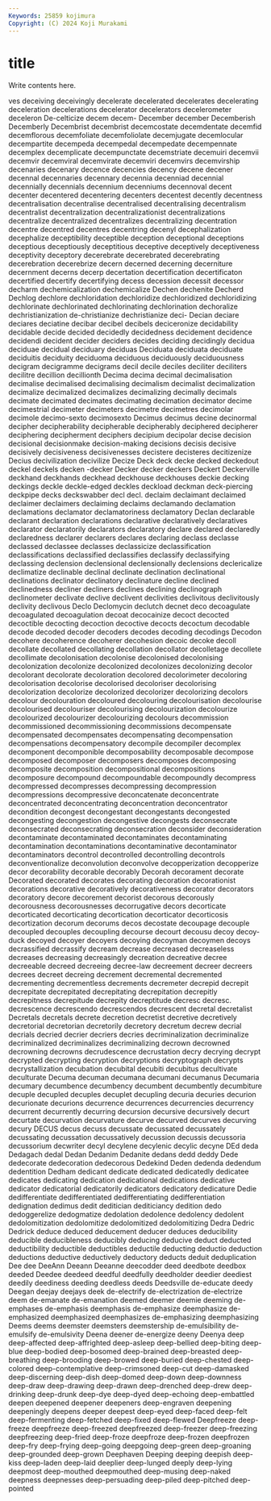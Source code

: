 ```yaml
---
Keywords: 25859 kojimura
Copyright: (C) 2024 Koji Murakami
---
```


# title

Write contents here.



ves deceiving deceivingly decelerate decelerated
decelerates decelerating deceleration decelerations decelerator decelerators decelerometer deceleron De-celticize decem
decem- December december Decemberish Decemberly Decembrist decembrist decemcostate decemdentate decemfid
decemflorous decemfoliate decemfoliolate decemjugate decemlocular decempartite decempeda decempedal decempedate decempennate
decemplex decemplicate decempunctate decemstriate decemuiri decemvii decemvir decemviral decemvirate decemviri
decemvirs decemvirship decenaries decenary decence decencies decency decene decener decennal
decennaries decennary decennia decenniad decennial decennially decennials decennium decenniums decennoval
decent decenter decentered decentering decenters decentest decently decentness decentralisation decentralise
decentralised decentralising decentralism decentralist decentralization decentralizationist decentralizations decentralize decentralized decentralizes
decentralizing decentration decentre decentred decentres decentring decenyl decephalization decephalize deceptibility
deceptible deception deceptional deceptions deceptious deceptiously deceptitious deceptive deceptively deceptiveness
deceptivity deceptory decerebrate decerebrated decerebrating decerebration decerebrize decern decerned decerning
decerniture decernment decerns decerp decertation decertification decertificaton decertified decertify decertifying
decess decession decessit decessor decharm dechemicalization dechemicalize Dechen dechenite Decherd
Dechlog dechlore dechloridation dechloridize dechloridized dechloridizing dechlorinate dechlorinated dechlorinating dechlorination
dechoralize dechristianization de-christianize dechristianize deci- Decian deciare deciares deciatine decibar
decibel decibels deciceronize decidability decidable decide decided decidedly decidedness decidement
decidence decidendi decident decider deciders decides deciding decidingly decidua deciduae
decidual deciduary deciduas Deciduata deciduata deciduate deciduitis deciduity deciduoma deciduous
deciduously deciduousness decigram decigramme decigrams decil decile deciles deciliter deciliters
decilitre decillion decillionth Decima decima decimal decimalisation decimalise decimalised decimalising
decimalism decimalist decimalization decimalize decimalized decimalizes decimalizing decimally decimals decimate
decimated decimates decimating decimation decimator decime decimestrial decimeter decimeters decimetre
decimetres decimolar decimole decimo-sexto decimosexto Decimus decimus decine decinormal decipher
decipherability decipherable decipherably deciphered decipherer deciphering decipherment deciphers decipium decipolar
decise decision decisional decisionmake decision-making decisions decisis decisive decisively decisiveness
decisivenesses decistere decisteres decitizenize Decius decivilization decivilize Decize Deck deck
decke decked deckedout deckel deckels decken -decker Decker decker deckers
Deckert Deckerville deckhand deckhands deckhead deckhouse deckhouses deckie decking deckings
deckle deckle-edged deckles deckload deckman deck-piercing deckpipe decks deckswabber decl
decl. declaim declaimant declaimed declaimer declaimers declaiming declaims declamando declamation
declamations declamator declamatoriness declamatory Declan declarable declarant declaration declarations declarative
declaratively declaratives declarator declaratorily declarators declaratory declare declared declaredly declaredness
declarer declarers declares declaring declass declasse declassed declassee declasses declassicize
declassification declassifications declassified declassifies declassify declassifying declassing declension declensional declensionally
declensions declericalize declimatize declinable declinal declinate declination declinational declinations declinator
declinatory declinature decline declined declinedness decliner decliners declines declining declinograph
declinometer declivate declive declivent declivities declivitous declivitously declivity declivous Declo
Declomycin declutch decnet deco decoagulate decoagulated decoagulation decoat decocainize decoct
decocted decoctible decocting decoction decoctive decocts decoctum decodable decode decoded
decoder decoders decodes decoding decodings Decodon decohere decoherence decoherer decohesion
decoic decoke decoll decollate decollated decollating decollation decollator decolletage decollete
decollimate decolonisation decolonise decolonised decolonising decolonization decolonize decolonized decolonizes decolonizing
decolor decolorant decolorate decoloration decolored decolorimeter decoloring decolorisation decolorise decolorised
decoloriser decolorising decolorization decolorize decolorized decolorizer decolorizing decolors decolour decolouration
decoloured decolouring decolourisation decolourise decolourised decolouriser decolourising decolourization decolourize decolourized
decolourizer decolourizing decolours decommission decommissioned decommissioning decommissions decompensate decompensated decompensates
decompensating decompensation decompensations decompensatory decompile decompiler decomplex decomponent decomponible decomposability
decomposable decompose decomposed decomposer decomposers decomposes decomposing decomposite decomposition decompositional
decompositions decomposure decompound decompoundable decompoundly decompress decompressed decompresses decompressing decompression
decompressions decompressive deconcatenate deconcentrate deconcentrated deconcentrating deconcentration deconcentrator decondition decongest
decongestant decongestants decongested decongesting decongestion decongestive decongests deconsecrate deconsecrated deconsecrating
deconsecration deconsider deconsideration decontaminate decontaminated decontaminates decontaminating decontamination decontaminations decontaminative
decontaminator decontaminators decontrol decontrolled decontrolling decontrols deconventionalize deconvolution deconvolve decopperization
decopperize decor decorability decorable decorably Decorah decorament decorate Decorated decorated
decorates decorating decoration decorationist decorations decorative decoratively decorativeness decorator decorators
decoratory decore decorement decorist decorous decorously decorousness decorousnesses decorrugative decors
decorticate decorticated decorticating decortication decorticator decorticosis decortization decorum decorums decos
decostate decoupage decouple decoupled decouples decoupling decourse decourt decousu decoy
decoy-duck decoyed decoyer decoyers decoying decoyman decoymen decoys decrassified decrassify
decream decrease decreased decreaseless decreases decreasing decreasingly decreation decreative decree
decreeable decreed decreeing decree-law decreement decreer decreers decrees decreet decreing
decrement decremental decremented decrementing decrementless decrements decremeter decrepid decrepit decrepitate
decrepitated decrepitating decrepitation decrepitly decrepitness decrepitude decrepity decreptitude decresc decresc.
decrescence decrescendo decrescendos decrescent decretal decretalist Decretals decretals decrete decretion
decretist decretive decretively decretorial decretorian decretorily decretory decretum decrew decrial
decrials decried decrier decriers decries decriminalization decriminalize decriminalized decriminalizes decriminalizing
decrown decrowned decrowning decrowns decrudescence decrustation decry decrying decrypt decrypted
decrypting decryption decryptions decryptograph decrypts decrystallization decubation decubital decubiti decubitus
decultivate deculturate Decuma decuman decumana decumani decumanus Decumaria decumary decumbence
decumbency decumbent decumbently decumbiture decuple decupled decuples decuplet decupling decuria
decuries decurion decurionate decurions decurrence decurrences decurrencies decurrency decurrent decurrently
decurring decursion decursive decursively decurt decurtate decurvation decurvature decurve decurved
decurves decurving decury DECUS decus decuss decussate decussated decussately decussating
decussation decussatively decussion decussis decussoria decussorium decwriter decyl decylene decylenic
decylic decyne DEd deda Dedagach dedal Dedan Dedanim Dedanite dedans
dedd deddy Dede dedecorate dedecoration dedecorous Dedekind Deden dedenda dedendum
dedentition Dedham dedicant dedicate dedicated dedicatedly dedicatee dedicates dedicating dedication
dedicational dedications dedicative dedicator dedicatorial dedicatorily dedicators dedicatory dedicature Dedie
dedifferentiate dedifferentiated dedifferentiating dedifferentiation dedignation dedimus dedit deditician dediticiancy dedition
dedo dedoggerelize dedogmatize dedolation dedolence dedolency dedolent dedolomitization dedolomitize dedolomitized
dedolomitizing Dedra Dedric Dedrick deduce deduced deducement deducer deduces deducibility
deducible deducibleness deducibly deducing deducive deduct deducted deductibility deductible deductibles
deductile deducting deductio deduction deductions deductive deductively deductory deducts deduit
deduplication Dee dee DeeAnn Deeann Deeanne deecodder deed deedbote deedbox
deeded Deedee deedeed deedful deedfully deedholder deedier deediest deedily deediness
deeding deedless deeds Deedsville de-educate deedy Deegan deejay deejays deek
de-electrify de-electrization de-electrize deem de-emanate de-emanation deemed deemer deemie deeming
de-emphases de-emphasis deemphasis de-emphasize deemphasize de-emphasized deemphasized deemphasizes de-emphasizing deemphasizing
Deems deems deemster deemsters deemstership de-emulsibility de-emulsify de-emulsivity Deena deener
de-energize deeny Deenya deep deep-affected deep-affrighted deep-asleep deep-bellied deep-biting deep-blue
deep-bodied deep-bosomed deep-brained deep-breasted deep-breathing deep-brooding deep-browed deep-buried deep-chested deep-colored
deep-contemplative deep-crimsoned deep-cut deep-damasked deep-discerning deep-dish deep-domed deep-down deep-downness deep-draw
deep-drawing deep-drawn deep-drenched deep-drew deep-drinking deep-drunk deep-dye deep-dyed deep-echoing deep-embattled
deepen deepened deepener deepeners deep-engraven deepening deepeningly deepens deeper deepest
deep-eyed deep-faced deep-felt deep-fermenting deep-fetched deep-fixed deep-flewed Deepfreeze deep-freeze deepfreeze
deep-freezed deepfreezed deep-freezer deep-freezing deepfreezing deep-fried deep-froze deepfroze deep-frozen deepfrozen
deep-fry deep-frying deep-going deepgoing deep-green deep-groaning deep-grounded deep-grown Deephaven Deeping
deeping deepish deep-kiss deep-laden deep-laid deeplier deep-lunged deeply deep-lying deepmost
deep-mouthed deepmouthed deep-musing deep-naked deepness deepnesses deep-persuading deep-piled deep-pitched deep-pointed
